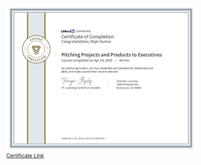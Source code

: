 ![GettingAndCleaningData](../cert/PitchingProjectsAndProductsToExecutives.png)
<a href="https://www.linkedin.com/learning/certificates/f39b739dafa2ee0756c2874f388c94403c68f16c7060079d8cf27414edf23352?trk=backfilled_certificate" target="_blank" rel="noopener noreferrer">Certificate Link</a>